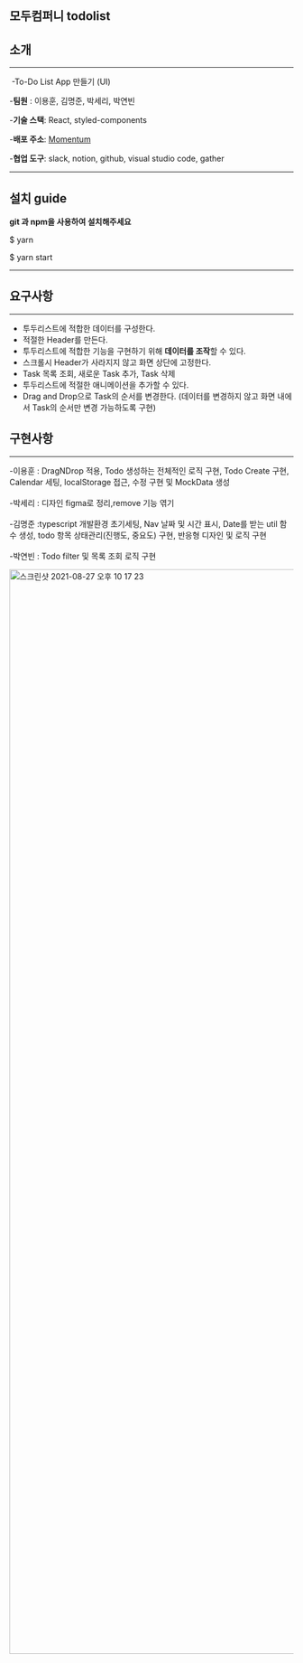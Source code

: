 ## 모두컴퍼니 todolist

## 소개
***
​    -To-Do List App 만들기 (UI)

-**팀원** : 이용훈, 김명준, 박세리, 박연빈

-**기술 스택**: React, styled-components

-**배포 주소**: [Momentum](https://modutodolist.netlify.app/)

-**협업 도구**: slack, notion, github, visual studio code, gather

------

## 설치 guide

**git 과 npm을 사용하여 설치해주세요**

$ yarn

$ yarn start

------

## 요구사항
***
- 투두리스트에 적합한 데이터를 구성한다.
- 적절한 Header를 만든다.
- 투두리스트에 적합한 기능을 구현하기 위해 **데이터를 조작**할 수 있다.
- 스크롤시 Header가 사라지지 않고 화면 상단에 고정한다.
- Task 목록 조회, 새로운 Task 추가, Task 삭제
- 투두리스트에 적절한 애니메이션을 추가할 수 있다.
- Drag and Drop으로 Task의 순서를 변경한다.
(데이터를 변경하지 않고 화면 내에서 Task의 순서만 변경 가능하도록 구현)

## 구현사항
***

-이용훈 :  DragNDrop 적용, Todo 생성하는 전체적인 로직 구현, Todo Create 구현, Calendar 세팅, localStorage 접근, 수정 구현 및 MockData 생성 <br/>
<br/>
-박세리 : 디자인 figma로 정리,remove 기능 엮기<br/>
<br/>
-김명준 :typescript 개발환경 초기세팅, Nav 날짜 및 시간 표시, Date를 받는 util 함수 생성, todo 항목 상태관리(진행도, 중요도) 구현, 반응형 디자인 및 로직 구현<br/>
<br/>
-박연빈 : Todo filter 및 목록 조회 로직 구현<br/>


<img width="1920" alt="스크린샷 2021-08-27 오후 10 17 23" src="https://user-images.githubusercontent.com/76652614/131133625-885163e7-b454-4909-bd18-cbc2c1c49e44.png">



